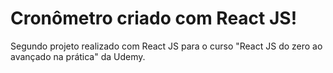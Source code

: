 # Cronômetro criado com React JS!

Segundo projeto realizado com React JS para o curso "React JS do zero ao avançado na prática" da Udemy.
